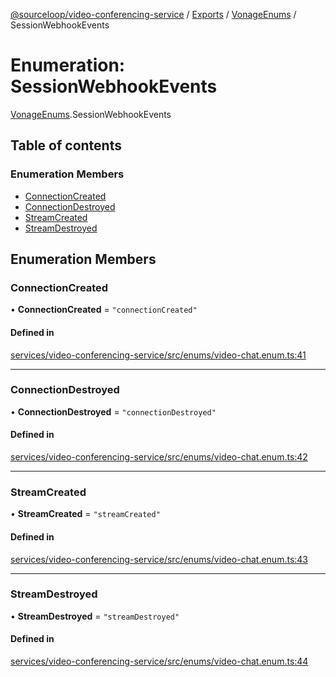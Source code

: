 [@sourceloop/video-conferencing-service](../README.md) / [Exports](../modules.md) / [VonageEnums](../modules/VonageEnums.md) / SessionWebhookEvents

# Enumeration: SessionWebhookEvents

[VonageEnums](../modules/VonageEnums.md).SessionWebhookEvents

## Table of contents

### Enumeration Members

- [ConnectionCreated](VonageEnums.SessionWebhookEvents.md#connectioncreated)
- [ConnectionDestroyed](VonageEnums.SessionWebhookEvents.md#connectiondestroyed)
- [StreamCreated](VonageEnums.SessionWebhookEvents.md#streamcreated)
- [StreamDestroyed](VonageEnums.SessionWebhookEvents.md#streamdestroyed)

## Enumeration Members

### ConnectionCreated

• **ConnectionCreated** = ``"connectionCreated"``

#### Defined in

[services/video-conferencing-service/src/enums/video-chat.enum.ts:41](https://github.com/sourcefuse/loopback4-microservice-catalog/blob/6c16af104/services/video-conferencing-service/src/enums/video-chat.enum.ts#L41)

___

### ConnectionDestroyed

• **ConnectionDestroyed** = ``"connectionDestroyed"``

#### Defined in

[services/video-conferencing-service/src/enums/video-chat.enum.ts:42](https://github.com/sourcefuse/loopback4-microservice-catalog/blob/6c16af104/services/video-conferencing-service/src/enums/video-chat.enum.ts#L42)

___

### StreamCreated

• **StreamCreated** = ``"streamCreated"``

#### Defined in

[services/video-conferencing-service/src/enums/video-chat.enum.ts:43](https://github.com/sourcefuse/loopback4-microservice-catalog/blob/6c16af104/services/video-conferencing-service/src/enums/video-chat.enum.ts#L43)

___

### StreamDestroyed

• **StreamDestroyed** = ``"streamDestroyed"``

#### Defined in

[services/video-conferencing-service/src/enums/video-chat.enum.ts:44](https://github.com/sourcefuse/loopback4-microservice-catalog/blob/6c16af104/services/video-conferencing-service/src/enums/video-chat.enum.ts#L44)
